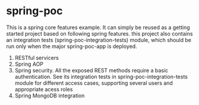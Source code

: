 # spring-poc
This is a spring core features example. It can simply be reused as a getting started project based on following spring features.
this project also contains an integration tests (spring-poc-integration-tests) module, which should be run only when the major spring-poc-app is deployed.
<br>
1. RESTful servicers<br>
2. Spring AOP<br>
3. Spring security. All the exposed REST methods require a basic authentication. See its integration tests in spring-poc-integration-tests module  for different access cases, supporting several users and appropriate acess roles<br>
4. Spring MongoDB integration
   
